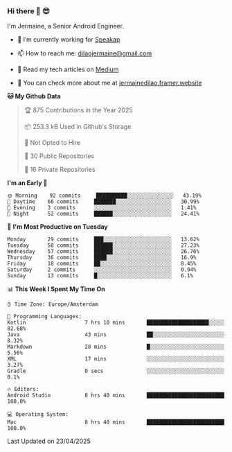 ### Hi there 👋 😎
I'm Jermaine, a Senior Android Engineer.

- 🔭 I’m currently working for [Speakap](https://www.speakap.com/)

- 📫 How to reach me: dilaojermaine@gmail.com

- 📖 Read my tech articles on [Medium](https://jermainedilao.medium.com/)

- 👀 You can check more about me at [jermainedilao.framer.website](https://jermainedilao.framer.website)

<!--
**jermainedilao/jermainedilao** is a ✨ _special_ ✨ repository because its `README.md` (this file) appears on your GitHub profile.

Here are some ideas to get you started:

- 🔭 I’m currently working on ...
- 🌱 I’m currently learning ...
- 👯 I’m looking to collaborate on ...
- 🤔 I’m looking for help with ...
- 💬 Ask me about ...
- 📫 How to reach me: ...
- 😄 Pronouns: ...
- ⚡ Fun fact: ...
-->

<!--START_SECTION:waka-->
**🐱 My Github Data** 

> 🏆 875 Contributions in the Year 2025
 > 
> 📦 253.3 kB Used in Github's Storage 
 > 
> 🚫 Not Opted to Hire
 > 
> 📜 30 Public Repositories 
 > 
> 🔑 16 Private Repositories  
 > 
**I'm an Early 🐤** 

```text
🌞 Morning    92 commits     ██████████░░░░░░░░░░░░░░░   43.19% 
🌆 Daytime    66 commits     ███████░░░░░░░░░░░░░░░░░░   30.99% 
🌃 Evening    3 commits      ░░░░░░░░░░░░░░░░░░░░░░░░░   1.41% 
🌙 Night      52 commits     ██████░░░░░░░░░░░░░░░░░░░   24.41%

```
📅 **I'm Most Productive on Tuesday** 

```text
Monday       29 commits     ███░░░░░░░░░░░░░░░░░░░░░░   13.62% 
Tuesday      58 commits     ██████░░░░░░░░░░░░░░░░░░░   27.23% 
Wednesday    57 commits     ██████░░░░░░░░░░░░░░░░░░░   26.76% 
Thursday     36 commits     ████░░░░░░░░░░░░░░░░░░░░░   16.9% 
Friday       18 commits     ██░░░░░░░░░░░░░░░░░░░░░░░   8.45% 
Saturday     2 commits      ░░░░░░░░░░░░░░░░░░░░░░░░░   0.94% 
Sunday       13 commits     █░░░░░░░░░░░░░░░░░░░░░░░░   6.1%

```


📊 **This Week I Spent My Time On** 

```text
⌚︎ Time Zone: Europe/Amsterdam

💬 Programming Languages: 
Kotlin                   7 hrs 10 mins       ████████████████████░░░░░   82.68% 
Java                     43 mins             ██░░░░░░░░░░░░░░░░░░░░░░░   8.32% 
Markdown                 28 mins             █░░░░░░░░░░░░░░░░░░░░░░░░   5.56% 
XML                      17 mins             ░░░░░░░░░░░░░░░░░░░░░░░░░   3.27% 
Gradle                   0 secs              ░░░░░░░░░░░░░░░░░░░░░░░░░   0.1%

🔥 Editors: 
Android Studio           8 hrs 40 mins       █████████████████████████   100.0%

💻 Operating System: 
Mac                      8 hrs 40 mins       █████████████████████████   100.0%

```


 Last Updated on 23/04/2025
<!--END_SECTION:waka-->
